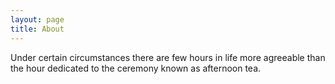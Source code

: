```yaml
---
layout: page
title: About
---
```


Under certain circumstances there are few hours in life more agreeable than the hour dedicated to the ceremony known as afternoon tea.

